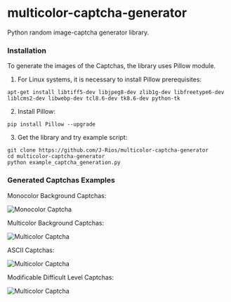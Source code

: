 # multicolor-captcha-generator
Python random image-captcha generator library.


### Installation

To generate the images of the Captchas, the library uses Pillow module.

1. For Linux systems, it is necessary to install Pillow prerequisites:
```
apt-get install libtiff5-dev libjpeg8-dev zlib1g-dev libfreetype6-dev liblcms2-dev libwebp-dev tcl8.6-dev tk8.6-dev python-tk
```

2. Install Pillow:
```
pip install Pillow --upgrade
```

3. Get the library and try example script:
```
git clone https://github.com/J-Rios/multicolor-captcha-generator
cd multicolor-captcha-generator
python example_captcha_generation.py
```


### Generated Captchas Examples

Monocolor Background Captchas:

![Monocolor Captcha](https://github.com/J-Rios/multicolor-captcha-generator/raw/master/images/Monocolor_Background.png)



Multicolor Background Captchas:

![Multicolor Captcha](https://github.com/J-Rios/multicolor-captcha-generator/raw/master/images/Multicolor_Background.png)



ASCII Captchas:

![Multicolor Captcha](https://github.com/J-Rios/multicolor-captcha-generator/raw/master/images/Ascii.png)



Modificable Difficult Level Captchas:

![Multicolor Captcha](https://github.com/J-Rios/multicolor-captcha-generator/raw/master/images/Max_Complex.png)
